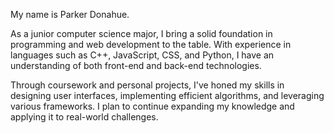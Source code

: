 
My name is Parker Donahue.

As a junior computer science major, I bring a solid foundation in programming and web development to the table. With experience in languages such as C++, JavaScript, CSS, and Python, I have an understanding of both front-end and back-end technologies.

Through coursework and personal projects, I've honed my skills in designing user interfaces, implementing efficient algorithms, and leveraging various frameworks. I plan to continue expanding my knowledge and applying it to real-world challenges.
